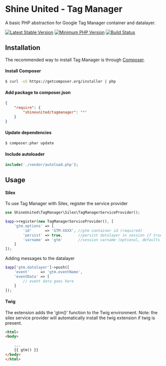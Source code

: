 Shine United - Tag Manager
==========================

A basic PHP abstraction for Google Tag Manager container and datalayer.

[![Latest Stable Version](https://img.shields.io/packagist/v/shineunited/tagmanager.svg?style=flat-square)](https://packagist.org/packages/shineunited/tagmanager)
[![Minimum PHP Version](https://img.shields.io/badge/php-%3E%3D%205.4-8892BF.svg?style=flat-square)](https://php.net/)
[![Build Status](https://img.shields.io/travis/shineunited/tagmanager/master.svg?style=flat-square)](https://travis-ci.org/shineunited/tagmanager)

Installation
------------

The recommended way to install Tag Manager is through
[Composer](http://getcomposer.org).

#### Install Composer
```bash
$ curl -sS https://getcomposer.org/installer | php
```

#### Add package to composer.json
```json
{
	"require": {
		"shineunited/tagmanager": "*"
	}
}
```

#### Update dependencies
```bash
$ composer.phar update
```

#### Include autoloader
```php
include('./vendor/autoload.php');
```


Usage
-----

#### Silex

To use Tag Manager with Silex, register the service provider
```php
use ShineUnited\TagManager\Silex\TagManagerServiceProvider();

$app->register(new TagManagerServiceProvider(), [
	'gtm.options' => [
		'id'      => 'GTM-XXXX', //gtm container id (required)
		'persist' => true,       //persist datalayer in session if true (optional, defaults to false)
		'varname' => 'gtm'       //session varname (optional, defaults to 'gtm')
	]
]);
```

Adding messages to the datalayer
```php
$app['gtm.datalayer']->push([
	'event'     => 'gtm.eventName',
	'eventData' => [
		// event data goes here
	]
]);
```

#### Twig

The extension adds the 'gtm()' function to the Twig environment. Note: the silex service provider will automatically install the twig extension if twig is present.

```html
<html>
<body>

	...
	{{ gtm() }}
</body>
</html>
```
